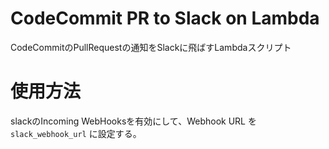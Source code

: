 CodeCommit PR to Slack on Lambda
====================================


CodeCommitのPullRequestの通知をSlackに飛ばすLambdaスクリプト

使用方法
=======

slackのIncoming WebHooksを有効にして、Webhook URL を `slack_webhook_url` に設定する。
